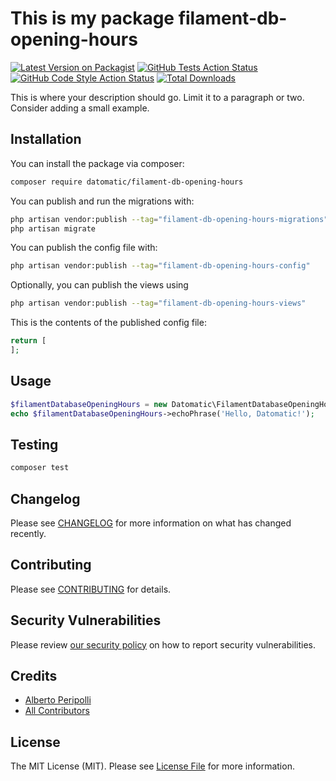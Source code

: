 # This is my package filament-db-opening-hours

[![Latest Version on Packagist](https://img.shields.io/packagist/v/datomatic/filament-db-opening-hours.svg?style=flat-square)](https://packagist.org/packages/datomatic/filament-db-opening-hours)
[![GitHub Tests Action Status](https://img.shields.io/github/actions/workflow/status/datomatic/filament-db-opening-hours/run-tests.yml?branch=main&label=tests&style=flat-square)](https://github.com/datomatic/filament-db-opening-hours/actions?query=workflow%3Arun-tests+branch%3Amain)
[![GitHub Code Style Action Status](https://img.shields.io/github/actions/workflow/status/datomatic/filament-db-opening-hours/fix-php-code-styling.yml?branch=main&label=code%20style&style=flat-square)](https://github.com/datomatic/filament-db-opening-hours/actions?query=workflow%3A"Fix+PHP+code+styling"+branch%3Amain)
[![Total Downloads](https://img.shields.io/packagist/dt/datomatic/filament-db-opening-hours.svg?style=flat-square)](https://packagist.org/packages/datomatic/filament-db-opening-hours)



This is where your description should go. Limit it to a paragraph or two. Consider adding a small example.

## Installation

You can install the package via composer:

```bash
composer require datomatic/filament-db-opening-hours
```

You can publish and run the migrations with:

```bash
php artisan vendor:publish --tag="filament-db-opening-hours-migrations"
php artisan migrate
```

You can publish the config file with:

```bash
php artisan vendor:publish --tag="filament-db-opening-hours-config"
```

Optionally, you can publish the views using

```bash
php artisan vendor:publish --tag="filament-db-opening-hours-views"
```

This is the contents of the published config file:

```php
return [
];
```

## Usage

```php
$filamentDatabaseOpeningHours = new Datomatic\FilamentDatabaseOpeningHours();
echo $filamentDatabaseOpeningHours->echoPhrase('Hello, Datomatic!');
```

## Testing

```bash
composer test
```

## Changelog

Please see [CHANGELOG](CHANGELOG.md) for more information on what has changed recently.

## Contributing

Please see [CONTRIBUTING](.github/CONTRIBUTING.md) for details.

## Security Vulnerabilities

Please review [our security policy](../../security/policy) on how to report security vulnerabilities.

## Credits

- [Alberto Peripolli](https://github.com/trippo)
- [All Contributors](../../contributors)

## License

The MIT License (MIT). Please see [License File](LICENSE.md) for more information.
